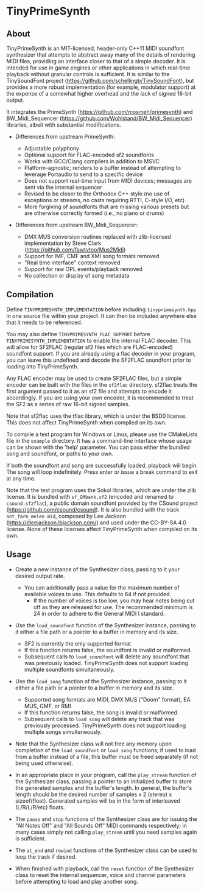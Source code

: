 # TinyPrimeSynth

## About
TinyPrimeSynth is an MIT-licensed, header-only C++11 MIDI soundfont synthesizer that attempts to abstract away many of the details of rendering MIDI files, providing an interface closer to that of a simple decoder. It is intended for use in game engines or other applications in which real-time playback without granular controls is sufficient. It is similar to the TinySoundFont project (https://github.com/schellingb/TinySoundFont), but provides a more robust implementation (for example, modulator support) at the expense of a somewhat higher overhead and the lack of signed 16-bit output.

It integrates the PrimeSynth (https://github.com/mosmeh/primesynth) and BW_Midi_Sequencer (https://github.com/Wohlstand/BW_Midi_Sequencer) libraries, albeit with substantial modifications.

- Differences from upstream PrimeSynth:
  - Adjustable polyphony
  - Optional support for FLAC-encoded sf2 soundfonts
  - Works with GCC/Clang compilers in addition to MSVC
  - Platform-agnostic; renders to a buffer instead of attempting to leverage Portaudio to send to a specific device
  - Does not support real-time input from MIDI devices; messages are sent via the internal sequencer
  - Revised to be closer to the Orthodox C++ style (no use of exceptions or streams, no casts requiring RTTI, C-style I/O, etc)
  - More forgiving of soundfonts that are missing various presets but are otherwise correctly formed (i.e., no piano or drums)

- Differences from upstream BW_Midi_Sequencer:
  - DMX MUS conversion routines replaced with zlib-licensed implementation by Steve Clark (https://github.com/fawtytoo/Mus2Midi)
  - Support for IMF, CMF and XMI song formats removed
  - "Real time interface" context removed
  - Support for raw OPL events/playback removed
  - No collection or display of song metadata

## Compilation
Define `TINYPRIMESYNTH_IMPLEMENTATION` before including `tinyprimesynth.hpp` in one source file within your project. It can then be included anywhere else that it needs to be referenced.

You may also define `TINYPRIMESYNTH_FLAC_SUPPORT` before `TINYPRIMESYNTH_IMPLEMENTATION` to enable the internal FLAC decoder. This will allow for SF2FLAC (regular sf2 files which are FLAC-encoded) soundfont support. If you are already using a flac decoder in your program, you can leave this undefined and decode the SF2FLAC soundfont prior to loading into TinyPrimeSynth.

Any FLAC encoder may be used to create SF2FLAC files, but a simple encoder can be built with the files in the `sf2flac` directory. sf2flac treats the first argument passed to it as an sf2 file and attempts to encode it accordingly. If you are using your own encoder, it is recommended to treat the SF2 as a series of raw 16-bit signed samples. 

Note that sf2flac uses the tflac library, which is under the BSD0 license. This does not affect TinyPrimeSynth when compiled on its own.

To compile a test program for Windows or Linux, please use the CMakeLists file in the `example` directory. It has a command-line interface whose usage can be shown with the 'help' parameter. You can pass either the bundled song and soundfont, or paths to your own.

If both the soundfont and song are successfully loaded, playback will begin. The song will loop indefinitely. Press enter or issue a break command to exit at any time.

Note that the test program uses the Sokol libraries, which are under the zlib license. It is bundled with `sf_GMbank.sf2` (encoded and renamed to `csound.sf2flac`), a public domain soundfont provided by the CSound project (https://github.com/csound/csound). It is also bundled with the track `ant_farm_melee.mid`, composed by Lee Jackson (https://dleejackson.lbjackson.com/) and used under the CC-BY-SA 4.0 license. None of these licenses affect TinyPrimeSynth when compiled on its own.

## Usage
- Create a new instance of the Synthesizer class, passing to it your desired output rate.
  - You can additionally pass a value for the maximum number of available voices to use. This defaults to 64 if not provided.
    - If the number of voices is too low, you may hear notes being cut off as they are released for use. The recommended minimum is 24 in order to adhere to the General MIDI I standard.

- Use the `load_soundfont` function of the Synthesizer instance, passing to it either a file path or a pointer to a buffer in memory and its size.
  - SF2 is currently the only supported format
  - If this function returns false, the soundfont is invalid or malformed.
  - Subsequent calls to `load_soundfont` will delete any soundfont that was previously loaded. TinyPrimeSynth does not support loading multiple soundfonts simultaneously.

- Use the `load_song` function of the Synthesizer instance, passing to it either a file path or a pointer to a buffer in memory and its size.
  - Supported song formats are MIDI, DMX MUS ("Doom" format), EA MUS, GMF, or RMI
  - If this function returns false, the song is invalid or malformed.
  - Subsequent calls to `load_song` will delete any track that was previously processed. TinyPrimeSynth does not support loading multiple songs simultaneously.

- Note that the Synthesizer class will not free any memory upon completion of the `load_soundfont` or `load_song` functions; if used to load from a buffer instead of a file, this buffer must be freed separately (if not being used otherwise).

- In an appropriate place in your program, call the `play_stream` function of the Synthesizer class, passing a pointer to an initialized buffer to store the generated samples and the buffer's length. In general, the buffer's length should be the desired number of samples x 2 (stereo) x sizeof(float). Generated samples will be in the form of interleaved (L/R/L/R/etc) floats.

- The `pause` and `stop` functions of the Synthesizer class are for issuing the "All Notes Off" and "All Sounds Off" MIDI commands respectively; in many cases simply not calling `play_stream` until you need samples again is sufficient.

- The `at_end` and `rewind` functions of the Synthesizer class can be used to loop the track if desired.

- When finished with playback, call the `reset` function of the Synthesizer class to reset the internal sequencer, voice and channel parameters before attempting to load and play another song.
